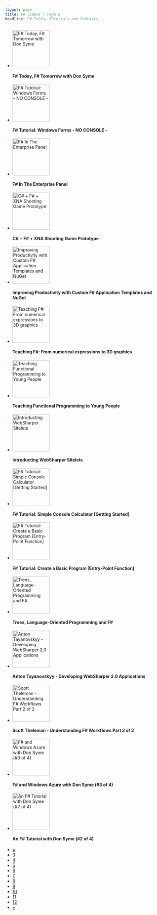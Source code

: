 ```yaml
---
layout: page
title: F# Videos | Page 8
headline: F# Talks, Tutorials and Podcasts
---
```


<div>
  <div class="row-fluid">
    <ul class="thumbnails">
      <li class="span4">
        <div class="thumbnail" style="border: none;">
          <a href="http://vimeo.com/25278085">
            <img src="http://b.vimeocdn.com/ts/166/343/166343763_295.jpg" alt="F# Today, F# Tomorrow with Don Syme" style="height: 120px;" />
          </a>
          <h4>F# Today, F# Tomorrow with Don Syme</h4>
        </div>
      </li>
      <li class="span4">
        <div class="thumbnail" style="border: none;">
          <a href="http://www.youtube.com/watch?v=4YO7HD-UJPw">
            <img src="http://i1.ytimg.com/vi/4YO7HD-UJPw/mqdefault.jpg" alt="F# Tutorial: Windows Forms - NO CONSOLE -" style="height: 120px;" />
          </a>
          <h4>F# Tutorial: Windows Forms - NO CONSOLE -</h4>
        </div>
      </li>
      <li class="span4">
        <div class="thumbnail" style="border: none;">
          <a href="http://vimeo.com/46300386">
            <img src="http://b.vimeocdn.com/ts/322/363/322363849_295.jpg" alt="F# In The Enterprise Panel" style="height: 120px;" />
          </a>
          <h4>F# In The Enterprise Panel</h4>
        </div>
      </li>
    </ul>
  </div>
  <div class="row-fluid">
    <ul class="thumbnails">
      <li class="span4">
        <div class="thumbnail" style="border: none;">
          <a href="http://www.youtube.com/watch?v=tUuh_e_oQj4">
            <img src="http://i1.ytimg.com/vi/tUuh_e_oQj4/mqdefault.jpg" alt="C# + F# + XNA Shooting Game Prototype" style="height: 120px;" />
          </a>
          <h4>C# + F# + XNA Shooting Game Prototype</h4>
        </div>
      </li>
      <li class="span4">
        <div class="thumbnail" style="border: none;">
          <a href="http://vimeo.com/47218895">
            <img src="http://b.vimeocdn.com/ts/328/737/328737065_295.jpg" alt="Improving Productivity with Custom F# Application Templates and NuGet" style="height: 120px;" />
          </a>
          <h4>Improving Productivity with Custom F# Application Templates and NuGet</h4>
        </div>
      </li>
      <li class="span4">
        <div class="thumbnail" style="border: none;">
          <a href="http://vimeo.com/47219139">
            <img src="http://b.vimeocdn.com/ts/328/738/328738808_295.jpg" alt="Teaching F#: From numerical expressions to 3D graphics" style="height: 120px;" />
          </a>
          <h4>Teaching F#: From numerical expressions to 3D graphics</h4>
        </div>
      </li>
    </ul>
  </div>
  <div class="row-fluid">
    <ul class="thumbnails">
      <li class="span4">
        <div class="thumbnail" style="border: none;">
          <a href="http://vimeo.com/47219268">
            <img src="http://b.vimeocdn.com/ts/328/739/328739970_295.jpg" alt="Teaching Functional Programming to Young People" style="height: 120px;" />
          </a>
          <h4>Teaching Functional Programming to Young People</h4>
        </div>
      </li>
      <li class="span4">
        <div class="thumbnail" style="border: none;">
          <a href="http://vimeo.com/47219370">
            <img src="http://b.vimeocdn.com/ts/328/740/328740854_295.jpg" alt="Introducting WebSharper Sitelets" style="height: 120px;" />
          </a>
          <h4>Introducting WebSharper Sitelets</h4>
        </div>
      </li>
      <li class="span4">
        <div class="thumbnail" style="border: none;">
          <a href="http://www.youtube.com/watch?v=TKvEHTomnsY">
            <img src="http://i1.ytimg.com/vi/TKvEHTomnsY/mqdefault.jpg" alt="F# Tutorial: Simple Console Calculator [Getting Started]" style="height: 120px;" />
          </a>
          <h4>F# Tutorial: Simple Console Calculator [Getting Started]</h4>
        </div>
      </li>
    </ul>
  </div>
  <div class="row-fluid">
    <ul class="thumbnails">
      <li class="span4">
        <div class="thumbnail" style="border: none;">
          <a href="http://www.youtube.com/watch?v=GhREMmKxNOk">
            <img src="http://i4.ytimg.com/vi/GhREMmKxNOk/mqdefault.jpg" alt="F# Tutorial: Create a Basic Program [Entry-Point Function]" style="height: 120px;" />
          </a>
          <h4>F# Tutorial: Create a Basic Program [Entry-Point Function]</h4>
        </div>
      </li>
      <li class="span4">
        <div class="thumbnail" style="border: none;">
          <a href="http://vimeo.com/47219455">
            <img src="http://b.vimeocdn.com/ts/328/741/328741167_295.jpg" alt="Trees, Language-Oriented Programming and F#" style="height: 120px;" />
          </a>
          <h4>Trees, Language-Oriented Programming and F#</h4>
        </div>
      </li>
      <li class="span4">
        <div class="thumbnail" style="border: none;">
          <a href="http://vimeo.com/15563573">
            <img src="http://b.vimeocdn.com/ts/939/583/93958356_295.jpg" alt="Anton Tayanovskyy - Developing WebSharper 2.0 Applications" style="height: 120px;" />
          </a>
          <h4>Anton Tayanovskyy - Developing WebSharper 2.0 Applications</h4>
        </div>
      </li>
    </ul>
  </div>
  <div class="row-fluid">
    <ul class="thumbnails">
      <li class="span4">
        <div class="thumbnail" style="border: none;">
          <a href="http://vimeo.com/14963006">
            <img src="http://b.vimeocdn.com/ts/893/318/89331823_295.jpg" alt="Scott Theleman - Understanding F# Workflows Part 2 of 2" style="height: 120px;" />
          </a>
          <h4>Scott Theleman - Understanding F# Workflows Part 2 of 2</h4>
        </div>
      </li>
      <li class="span4">
        <div class="thumbnail" style="border: none;">
          <a href="http://channel9.msdn.com/Blogs/David+Gristwood/F-and-Windows-Azure-with-Don-Syme-3-of-4">
            <img src="http://ecn.channel9.msdn.com/o9/ch9/2aa7/37091a06-408a-40ae-b990-9df900b72aa7/fsharpanddon3_220_ch9.jpg" alt="F# and Windows Azure with Don Syme (#3 of 4)" style="height: 120px;" />
          </a>
          <h4>F# and Windows Azure with Don Syme (#3 of 4)</h4>
        </div>
      </li>
      <li class="span4">
        <div class="thumbnail" style="border: none;">
          <a href="http://channel9.msdn.com/Blogs/David+Gristwood/An-F-Tutorial-with-Don-Syme-2-of-4">
            <img src="http://ecn.channel9.msdn.com/o9/ch9/1163/1fb6a177-e3f0-4f37-ba71-9df900b41163/fsharpanddon2_220_ch9.jpg" alt="An F# Tutorial with Don Syme (#2 of 4)" style="height: 120px;" />
          </a>
          <h4>An F# Tutorial with Don Syme (#2 of 4)</h4>
        </div>
      </li>
    </ul>
  </div>
  <div class="pagination pagination-centered">
    <ul>
      <li>
        <a href="7">«</a>
      </li>
      <li>
        <a href="3">3</a>
      </li>
      <li>
        <a href="4">4</a>
      </li>
      <li>
        <a href="5">5</a>
      </li>
      <li>
        <a href="6">6</a>
      </li>
      <li>
        <a href="7">7</a>
      </li>
      <li class="active">
        <a href="8">8</a>
      </li>
      <li>
        <a href="9">9</a>
      </li>
      <li>
        <a href="10">10</a>
      </li>
      <li>
        <a href="11">11</a>
      </li>
      <li>
        <a href="12">12</a>
      </li>
      <li>
        <a href="9">»</a>
      </li>
    </ul>
  </div>
</div>
